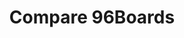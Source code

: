 ---
title: Compare 96Boards
permalink: /products/compare/
layout: flow
css_bundle: products
js-package: products-compare
sticky_tab_bar: true
breadcrumb: true
flow:
    - row: custom_include_row
      source: compare-boards-filters.html
    - row: custom_include_row
      source: compare-boards-table.html
---